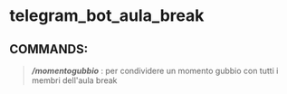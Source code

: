# telegram_bot_aula_break

## COMMANDS:

> ***/momentogubbio*** : per condividere un momento gubbio con tutti i membri dell'aula break
